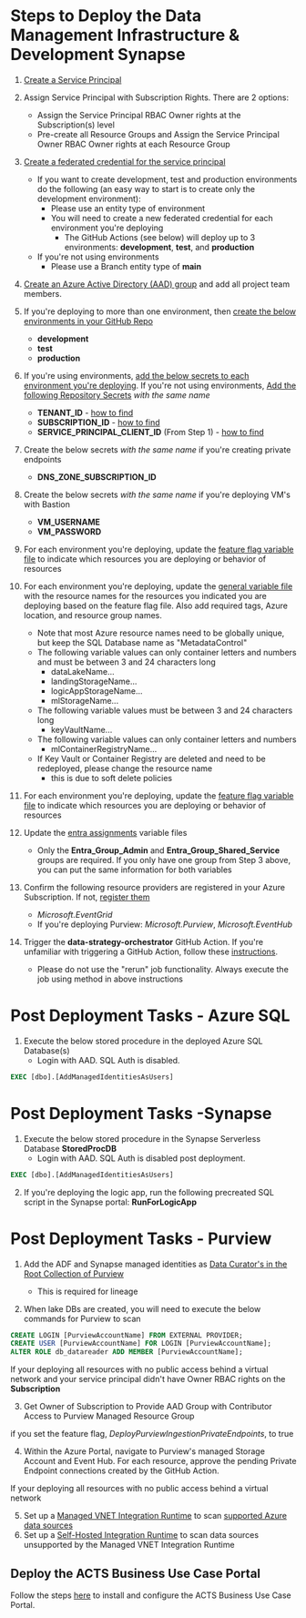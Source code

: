 # Steps to Deploy the Data Management Infrastructure & Development Synapse

1. [Create a Service Principal](https://learn.microsoft.com/en-us/azure/active-directory/develop/howto-create-service-principal-portal)
2. Assign Service Principal with Subscription Rights. There are 2 options:
    - Assign the Service Principal RBAC Owner rights at the Subscription(s) level
    - Pre-create all Resource Groups and Assign the Service Principal Owner RBAC Owner rights at each Resource Group

3. [Create a federated credential for the service principal](https://learn.microsoft.com/en-us/azure/developer/github/connect-from-azure?tabs=azure-portal%2Cwindows#add-federated-credentials)
    - If you want to create development, test and production environments do the following (an easy way to start is to create only the development environment):
        - Please use an entity type of environment
        - You will need to create a new federated credential for each environment you're deploying
            - The GitHub Actions (see below) will deploy up to 3 environments: **development**, **test**, and **production**
    - If you're not using environments
        - Please use a Branch entity type of **main**

4. [Create an Azure Active Directory (AAD) group](https://learn.microsoft.com/en-us/azure/active-directory/fundamentals/concept-learn-about-groups) and add all project team members.

5. If you're deploying to more than one environment, then [create the below environments in your GitHub Repo](https://docs.github.com/en/actions/deployment/targeting-different-environments/using-environments-for-deployment#creating-an-environment)
    - **development**
    - **test**
    - **production**

6. If you're using environments, [add the below secrets to each environment you're deploying](https://docs.github.com/en/actions/security-guides/using-secrets-in-github-actions#creating-secrets-for-an-environment). If you're not using environments, [Add the following Repository Secrets](https://docs.github.com/en/actions/security-guides/encrypted-secrets#creating-encrypted-secrets-for-a-repository) *with the same name*
    - **TENANT_ID** - [how to find](https://learn.microsoft.com/en-us/azure/active-directory/fundamentals/active-directory-how-to-find-tenant#find-tenant-id-through-the-azure-portal)
    - **SUBSCRIPTION_ID** - [how to find](https://learn.microsoft.com/en-us/azure/azure-portal/get-subscription-tenant-id#find-your-azure-subscription)
    - **SERVICE_PRINCIPAL_CLIENT_ID** (From Step 1) - [how to find](https://learn.microsoft.com/en-us/azure/active-directory/develop/app-objects-and-service-principals#application-object)
7. Create the below secrets *with the same name* if you're creating private endpoints
    - **DNS_ZONE_SUBSCRIPTION_ID**
8. Create the below secrets *with the same name* if you're deploying VM's with Bastion
    - **VM_USERNAME**
    - **VM_PASSWORD**

9. For each environment you're deploying, update the [feature flag variable file](variables/general_feature_flags/) to indicate which resources you are deploying or behavior of resources

10. For each environment you're deploying, update the [general variable file](variables/general_variables/) with the resource names for the resources you indicated you are deploying based on the feature flag file. Also add required tags, Azure location, and resource group names.
    - Note that most Azure resource names need to be globally unique, but keep the SQL Database name as "MetadataControl"
    - The following variable values can only container letters and numbers and must be between 3 and 24 characters long
        - dataLakeName...
        - landingStorageName...
        - logicAppStorageName...
        - mlStorageName...
    - The following variable values must be between 3 and 24 characters long
        - keyVaultName...
    - The following variable values can only container letters and numbers
        - mlContainerRegistryName...
    - If Key Vault or Container Registry are deleted and need to be redeployed, please change the resource name
        - this is due to soft delete policies

11. For each environment you're deploying, update the [feature flag variable file](variables/general_feature_flags/) to indicate which resources you are deploying or behavior of resources

12. Update the [entra assignments](variables/entra_assignments/) variable files
    - Only the **Entra_Group_Admin** and **Entra_Group_Shared_Service** groups are required. If you only have one group from Step 3 above, you can put the same information for both variables

13. Confirm the following resource providers are registered in your Azure Subscription. If not, [register them](https://docs.microsoft.com/en-us/azure/azure-resource-manager/management/resource-providers-and-types#register-resource-provider-1)
    - *Microsoft.EventGrid*
    - If you're deploying Purview: *Microsoft.Purview*, *Microsoft.EventHub*

14. Trigger the **data-strategy-orchestrator** GitHub Action. If you're unfamiliar with triggering a GitHub Action, follow these [instructions](https://docs.github.com/en/actions/managing-workflow-runs/manually-running-a-workflow).
    - Please do not use the "rerun" job functionality. Always execute the job using method in above instructions

# Post Deployment Tasks - Azure SQL

1. Execute the below stored procedure in the deployed Azure SQL Database(s)
    - Login with AAD. SQL Auth is disabled.

```sql
EXEC [dbo].[AddManagedIdentitiesAsUsers]
```

# Post Deployment Tasks -Synapse

1. Execute the below stored procedure in the Synapse Serverless Database **StoredProcDB**
    - Login with AAD. SQL Auth is disabled post deployment.

```sql
EXEC [dbo].[AddManagedIdentitiesAsUsers]
```

2. If you're deploying the logic app, run the following precreated SQL script in the Synapse portal: **RunForLogicApp**

# Post Deployment Tasks - Purview

1. Add the ADF and Synapse managed identities as [Data Curator's in the Root Collection of Purview](https://learn.microsoft.com/en-us/azure/synapse-analytics/catalog-and-governance/quickstart-connect-azure-purview#set-up-authentication)
    - This is required for lineage

2. When lake DBs are created, you will need to execute the below commands for Purview to scan

```sql
CREATE LOGIN [PurviewAccountName] FROM EXTERNAL PROVIDER;
CREATE USER [PurviewAccountName] FOR LOGIN [PurviewAccountName];
ALTER ROLE db_datareader ADD MEMBER [PurviewAccountName]; 
```

If your deploying all resources with no public access behind a virtual network and your service principal didn't have Owner RBAC rights on the **Subscription**

3. Get Owner of Subscription to Provide AAD Group with Contributor Access to Purview Managed Resource Group

if you set the feature flag, *DeployPurviewIngestionPrivateEndpoints*, to true

4. Within the Azure Portal, navigate to Purview's managed Storage Account and Event Hub. For each resource, approve the pending Private Endpoint connections created by the GitHub Action.

If your deploying all resources with no public access behind a virtual network

5. Set up a [Managed VNET Integration Runtime](https://learn.microsoft.com/en-us/azure/purview/catalog-managed-vnet#deployment-steps) to scan [supported Azure data sources](https://learn.microsoft.com/en-us/azure/purview/catalog-managed-vnet#supported-data-sources)
6. Set up a [Self-Hosted Integration Runtime](https://learn.microsoft.com/en-us/azure/purview/catalog-private-link-end-to-end#deploy-self-hosted-integration-runtime-ir-and-scan-your-data-sources) to scan data sources unsupported by the Managed VNET Integration Runtime

## Deploy the ACTS Business Use Case Portal

Follow the steps [here](DeliveryIP_GitHub/DataandAIPortal) to install and configure the ACTS Business Use Case Portal.
